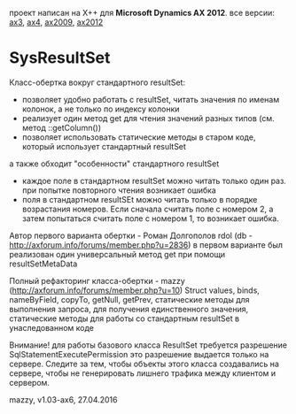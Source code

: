 проект написан на X++ для **Microsoft Dynamics AX 2012**. все версии: [ax3](SysResultSet/tree/ax3/), [ax4](SysResultSet/tree/ax4/), [ax2009](SysResultSet/tree/ax2009/), [ax2012](SysResultSet/tree/ax2012/)

SysResultSet
======

Класс-обертка вокруг стандартного resultSet:
* позволяет удобно работать с resultSet, читать значения по именам колонок, а не только по индексу колонки
* реализует один метод get для чтения значений разных типов (см. метод ::getColumn())
* позволяет использовать статические методы в старом коде, который использует стандартный resultSet

а также обходит "особенности" стандартного resultSet
* каждое поле в стандартном resultSet можно читать только один раз. при попытке повторного чтения возникает ошибка
* поля в стандартном resultSEt можно читать только в порядке возрастания номеров.
  Если сначала считать поле с номером 2, а затем попытаться считать поле с номером 1, то возникает ошибка.

Автор первого варианта обертки - Роман Долгополов rdol (db - http://axforum.info/forums/member.php?u=2836)
в первом варианте был реализован один универсальный метод get при помощи resultSetMetaData

Полный рефакторинг класса-обертки - mazzy (http://axforum.info/forums/member.php?u=10)
Struct values, binds, nameByField, copyTo, getNull, getPrev,
статические методы для выполнения запроса, для получения единственного значения,
статические методы для работы со стандартным resultSet в унаследованном коде

Внимание! для работы базового класса ResultSet требуется разрешение SqlStatementExecutePermission
это разрешение выдается только на сервере.
Следите за тем, чтобы объекты этого класса создавались на сервере, чтобы не генерировать лишнего трафика между клиентом и сервером.

mazzy, v1.03-ax6, 27.04.2016
